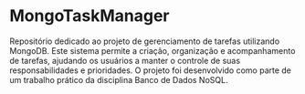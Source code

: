 # MongoTaskManager
Repositório dedicado ao projeto de gerenciamento de tarefas utilizando MongoDB. Este sistema permite a criação, organização e acompanhamento de tarefas, ajudando os usuários a manter o controle de suas responsabilidades e prioridades. O projeto foi desenvolvido como parte de um trabalho prático da disciplina Banco de Dados NoSQL.
